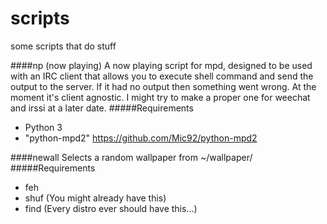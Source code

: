 scripts
=======
some scripts that do stuff

####np (now playing)
A now playing script for mpd, designed to be used with an IRC client that allows you to execute shell command and send the output to the server. If it had no output then something went wrong. At the moment it's client agnostic. I might try to make a proper one for weechat and irssi at a later date.
#####Requirements
  * Python 3
  * "python-mpd2" https://github.com/Mic92/python-mpd2

####newall
Selects a random wallpaper from ~/wallpaper/
#####Requirements
 * feh
 * shuf (You might already have this)
 * find (Every distro ever should have this...)
